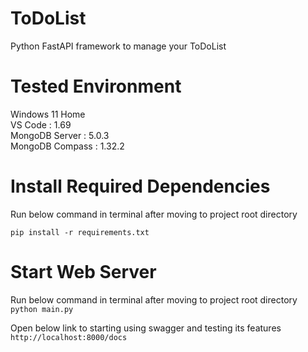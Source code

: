 # ToDoList
Python FastAPI framework to manage your ToDoList

# Tested Environment
Windows 11 Home <br />
VS Code : 1.69 <br />
MongoDB Server : 5.0.3 <br />
MongoDB Compass : 1.32.2 <br />

# Install Required Dependencies
Run below command in terminal after moving to project root directory

``pip install -r requirements.txt``

# Start Web Server
Run below command in terminal after moving to project root directory<br />
``python main.py``

Open below link to starting using swagger and testing its features
``http://localhost:8000/docs``
